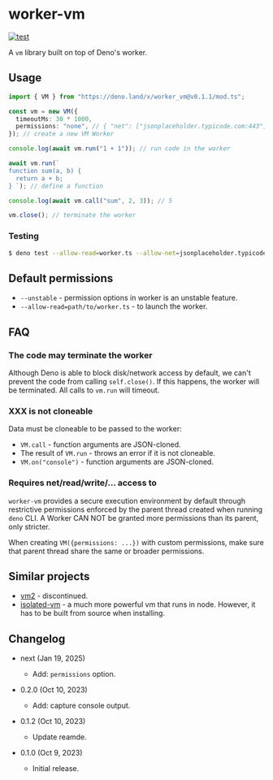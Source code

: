# worker-vm

[![test](https://github.com/eight04/worker-vm/actions/workflows/test.yml/badge.svg)](https://github.com/eight04/worker-vm/actions/workflows/test.yml)

A `vm` library built on top of Deno's worker.

## Usage

```ts
import { VM } from "https://deno.land/x/worker_vm@v0.1.1/mod.ts";

const vm = new VM({
  timeoutMs: 30 * 1000,
  permissions: "none", // { "net": ["jsonplaceholder.typicode.com:443"], "read": ["foo.txt", "bar.txt"]}
}); // create a new VM Worker

console.log(await vm.run("1 + 1")); // run code in the worker

await vm.run(`
function sum(a, b) {
  return a + b;
} `); // define a function

console.log(await vm.call("sum", 2, 3)); // 5

vm.close(); // terminate the worker
```

### Testing

```sh
$ deno test --allow-read=worker.ts --allow-net=jsonplaceholder.typicode.com:443 --unstable-worker-options mod_test.ts
```

## Default permissions

- `--unstable` - permission options in worker is an unstable feature.
- `--allow-read=path/to/worker.ts` - to launch the worker.

## FAQ

### The code may terminate the worker

Although Deno is able to block disk/network access by default, we can't prevent the code from calling `self.close()`. If this happens, the worker will be terminated. All calls to `vm.run` will timeout.

### XXX is not cloneable

Data must be cloneable to be passed to the worker:

- `VM.call` - function arguments are JSON-cloned.
- The result of `VM.run` - throws an error if it is not cloneable.
- `VM.on("console")` - function arguments are JSON-cloned.

### Requires net/read/write/... access to

`worker-vm` provides a secure execution environment by default through restrictive permissions enforced by the parent thread created when running `deno` CLI. A Worker CAN NOT be granted more permissions than its parent, only stricter.

When creating `VM({permissions: ...})` with custom permissions, make sure that parent thread share the same or broader permissions.

## Similar projects

- [vm2](https://www.npmjs.com/package/vm2) - discontinued.
- [isolated-vm](https://github.com/laverdet/isolated-vm) - a much more powerful vm that runs in node. However, it has to be built from source when installing.

## Changelog

- next (Jan 19, 2025)

  - Add: `permissions` option.

- 0.2.0 (Oct 10, 2023)

  - Add: capture console output.

- 0.1.2 (Oct 10, 2023)

  - Update reamde.

- 0.1.0 (Oct 9, 2023)

  - Initial release.

